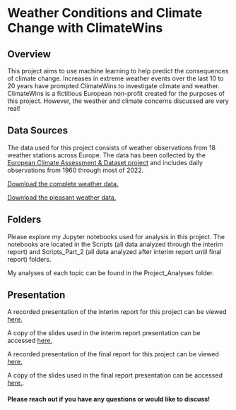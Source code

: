 # Weather Conditions and Climate Change with ClimateWins


## Overview
This project aims to use machine learning to help predict the consequences of climate change. Increases in extreme weather events over the last 10 to 20 years have prompted ClimateWins to investigate climate and weather. ClimateWins is a fictitious European non-profit created for the purposes of this project. However, the weather and climate concerns discussed are very real! 


## Data Sources
The data used for this project consists of weather observations from 18 weather stations across Europe. The data has been collected by the [European Climate Assessment & Dataset project](https://www.ecad.eu/) and includes daily observations from 1960 through most of 2022.

[Download the complete weather data.](https://s3.amazonaws.com/coach-courses-us/public/courses/da-spec-ml/Scripts/A1/Dataset-weather-prediction-dataset-processed.csv)

[Download the pleasant weather data.](https://images.careerfoundry.com/public/courses/da-spec-ml/Scripts/A1/Dataset-Answers-Weather_Prediction_Pleasant_Weather.csv)


## Folders
Please explore my Jupyter notebooks used for analysis in this project. The notebooks are located in the Scripts (all data analyzed through the interim report) and Scripts_Part_2 (all data analyzed after interim report until final report) folders.

My analyses of each topic can be found in the Project_Analyses folder. 

## Presentation
A recorded presentation of the interim report for this project can be viewed [here.](https://www.youtube.com/watch?v=3gL9f9YHMNQ)

A copy of the slides used in the interim report presentation can be accessed [here.](https://drive.google.com/file/d/1A5hpw_JNZDb5Pp97AQ6HhGvZuxSYtuhI/view?usp=sharing)

A recorded presentation of the final report for this project can be viewed [here.](https://youtu.be/UQZxqKF1JZI)

A copy of the slides used in the final report presentation can be accessed [here.](https://drive.google.com/file/d/1AaKUQttrVQltw_KHHGrAMytoavCd6PmG/view?usp=sharing).

#### Please reach out if you have any questions or would like to discuss!
